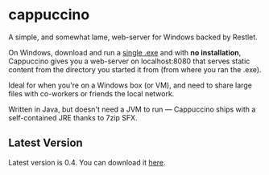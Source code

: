 # cappuccino

A simple, and somewhat lame, web-server for Windows backed by Restlet.

On Windows, download and run a <a href="https://github.com/markkolich/cappuccino/raw/master/downloads/cappuccino-0.4.exe">single .exe</a> and with **no installation**, Cappuccino gives you a web-server on localhost:8080 that serves static content from the directory you started it from (from where you ran the .exe).

Ideal for when you're on a Windows box (or VM), and need to share large files with co-workers or friends the local network.

Written in Java, but doesn't need a JVM to run &mdash; Cappuccino ships with a self-contained JRE thanks to 7zip SFX.

## Latest Version

Latest version is 0.4.  You can download it <a href="https://github.com/markkolich/cappuccino/raw/master/downloads/cappuccino-0.4.exe">here</a>.
